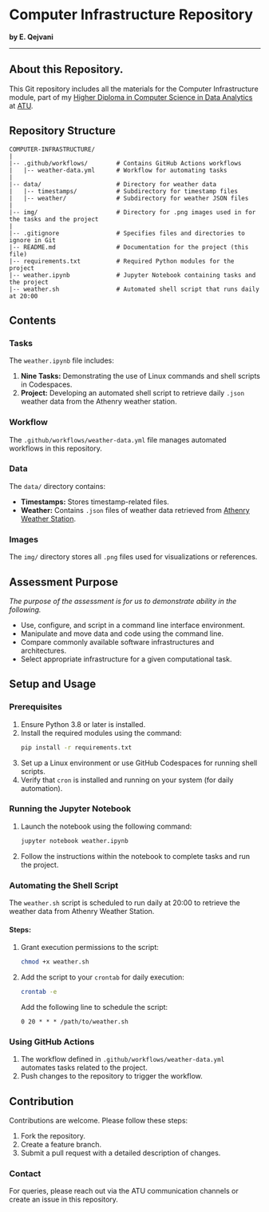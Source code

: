 # Computer Infrastructure Repository

**by E. Qejvani**
***

## About this Repository.

This Git repository includes all the materials for the Computer Infrastructure module, part of my [Higher Diploma in Computer Science in Data Analytics](https://www.gmit.ie/higher-diploma-in-science-in-computing-in-data-analytics#:~:text=You%20are%20a%20Level%208,topics%20in%20your%20original%20degree.) at [ATU](https://www.gmit.ie/).


## Repository Structure

```
COMPUTER-INFRASTRUCTURE/
|
|-- .github/workflows/        # Contains GitHub Actions workflows
|   |-- weather-data.yml      # Workflow for automating tasks
|
|-- data/                     # Directory for weather data
|   |-- timestamps/           # Subdirectory for timestamp files
|   |-- weather/              # Subdirectory for weather JSON files
|
|-- img/                      # Directory for .png images used in for the tasks and the project
|
|-- .gitignore                # Specifies files and directories to ignore in Git
|-- README.md                 # Documentation for the project (this file)
|-- requirements.txt          # Required Python modules for the project
|-- weather.ipynb             # Jupyter Notebook containing tasks and the project
|-- weather.sh                # Automated shell script that runs daily at 20:00
```

## Contents

### Tasks
The `weather.ipynb` file includes:
1. **Nine Tasks:** Demonstrating the use of Linux commands and shell scripts in Codespaces.
2. **Project:** Developing an automated shell script to retrieve daily `.json` weather data from the Athenry weather station.

### Workflow
The `.github/workflows/weather-data.yml` file manages automated workflows in this repository.

### Data
The `data/` directory contains:
- **Timestamps:** Stores timestamp-related files.
- **Weather:** Contains `.json` files of weather data retrieved from [Athenry Weather Station](https://prodapi.metweb.ie/observations/athenry/today).

### Images

The `img/` directory stores all `.png` files used for visualizations or references.

## Assessment Purpose

_The purpose of the assessment is for us to demonstrate ability in the following._

- Use, configure, and script in a command line interface environment.
- Manipulate and move data and code using the command line.
- Compare commonly available software infrastructures and architectures.
- Select appropriate infrastructure for a given computational task.


## Setup and Usage

### Prerequisites
1. Ensure Python 3.8 or later is installed.
2. Install the required modules using the command:
   ```bash
   pip install -r requirements.txt
   ```
3. Set up a Linux environment or use GitHub Codespaces for running shell scripts.
4. Verify that `cron` is installed and running on your system (for daily automation).

### Running the Jupyter Notebook
1. Launch the notebook using the following command:
   ```bash
   jupyter notebook weather.ipynb
   ```
2. Follow the instructions within the notebook to complete tasks and run the project.

### Automating the Shell Script
The `weather.sh` script is scheduled to run daily at 20:00 to retrieve the weather data from Athenry Weather Station.

#### Steps:
1. Grant execution permissions to the script:
   ```bash
   chmod +x weather.sh
   ```
2. Add the script to your `crontab` for daily execution:
   ```bash
   crontab -e
   ```
   Add the following line to schedule the script:
   ```
   0 20 * * * /path/to/weather.sh
   ```

### Using GitHub Actions
1. The workflow defined in `.github/workflows/weather-data.yml` automates tasks related to the project.
2. Push changes to the repository to trigger the workflow.

## Contribution
Contributions are welcome. Please follow these steps:
1. Fork the repository.
2. Create a feature branch.
3. Submit a pull request with a detailed description of changes.


### Contact
For queries, please reach out via the ATU communication channels or create an issue in this repository.